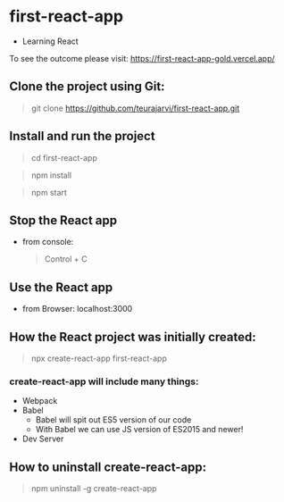 # first-react-app

- Learning React

To see the outcome please visit: https://first-react-app-gold.vercel.app/

## Clone the project using Git:

> git clone https://github.com/teurajarvi/first-react-app.git

## Install and run the project

> cd first-react-app

> npm install

> npm start

## Stop the React app

- from console:
  > Control + C

## Use the React app

- from Browser: localhost:3000

## How the React project was initially created:

> npx create-react-app first-react-app

### create-react-app will include many things:

- Webpack
- Babel
  - Babel will spit out ES5 version of our code
  - With Babel we can use JS version of ES2015 and newer!
- Dev Server

## How to uninstall create-react-app:

> npm uninstall -g create-react-app
